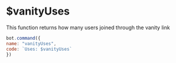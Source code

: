 # $vanityUses

This function returns how many users joined through the vanity link

```javascript
bot.command({
name: "vanityUses",
code: `Uses: $vanityUses`
})
```

